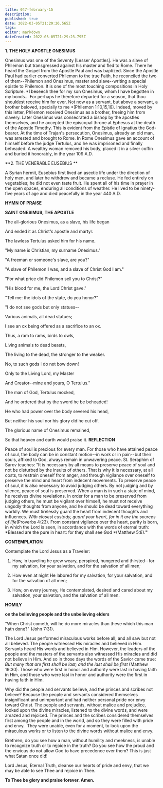 ```yaml
---
title: 047-february-15
description: 
published: true
date: 2022-03-05T21:29:26.565Z
tags: 
editor: markdown
dateCreated: 2022-03-05T21:29:23.795Z
---
```


**1. THE HOLY APOSTLE ONESIMUS**

Onesimus was one of the Seventy [Lesser Apostles]. He was a slave of Philemon but transgressed against his master and fled to Rome. There he heard the Gospel from the Apostle Paul and was baptized. Since the Apostle Paul had earlier converted Philemon to the true Faith, he reconciled the two of them--Philemon and Onesimus, master and slave--writing a special epistle to Philemon. It is one of the most touching compositions in Holy Scripture. *I beseech thee for my son Onesimus, whom I have begotten in my bonds... For perhaps he therefore departed for a season, that thou shouldest receive him for ever. Not now as a servant, but above a servant, a brother beloved, specially to me *(Philemon 1:10,15,16). Indeed, moved by this letter, Philemon received Onesimus as a brother, freeing him from slavery. Later Onesimus was consecrated a bishop by the apostles themselves, and he accepted the episcopal throne at Ephesus at the death of the Apostle Timothy. This is evident from the Epistle of Ignatius the God-bearer. At the time of Trajan's persecution, Onesimus, already an old man, was arrested and brought to Rome. In Rome Onesimus gave an account of himself before the judge Tertulus, and he was imprisoned and finally beheaded. A wealthy woman removed his body, placed it in a silver coffin and buried it honorably, in the year 109 A.D.

**2. THE VENERABLE EUSEBIUS
**

A Syrian hermit, Eusebius first lived an asectic life under the direction of holy men, and later he withdrew and became a recluse. He fed entirely on vegetables; he did not even taste fruit. He spent all of his time in prayer in the open spaces, enduring all conditions of weather. He lived to be ninety-five years of age and died peacefully in the year 440 A.D.



**HYMN OF PRAISE**

**SAINT ONESIMUS, THE APOSTLE**

The all-glorious Onesimus, as a slave, his life began

And ended it as Christ's apostle and martyr.

The lawless Tertulus asked him for his name.

"My name is Christian, my surname Onesimus."

"A freeman or someone's slave, are you?"

"A slave of Philemon I was, and a slave of Christ God I am."

"For what price did Philemon sell you to Christ?"

"His blood for me, the Lord Christ gave."

"Tell me: the idols of the state, do you honor?"

"I do not see gods but only statues--

Various animals, all dead statues;

I see an ox being offered as a sacrifice to an ox.

Thus, a ram to rams, birds to owls,

Living animals to dead beasts,

The living to the dead, the stronger to the weaker.

No, to such gods I do not bow down!

Only to the Living Lord, my Master

And Creator--mine and yours, O Tertulus."

The man of God, Tertulus mocked,

And he ordered that by the sword he be beheaded!

He who had power over the body severed his head,

But neither his soul nor his glory did he cut off.

The glorious name of Onesimus remained,

So that heaven and earth would praise it.
**REFLECTION**

Peace of soul is precious for every man. For those who have attained peace of soul, the body can be in constant motion--in work or in pain--but their souls, affixed to God, always remain in unwavering peace. St. Seraphim of Sarov teaches: "It is necessary by all means to preserve peace of soul and not be disturbed by the insults of others. That is why it is necessary, at all costs, to restrain oneself from anger, and through vigilance over oneself to preserve the mind and heart from indecent movements. To preserve peace of soul, it is also necessary to avoid judging others. By not judging and by silence, peace of soul is preserved. When a man is in such a state of mind, he receives divine revelations. In order for a man to be preserved from judging others, he must be vigilant over himself, he must not receive ungodly thoughts from anyone, and he should be dead toward everything worldly. We must tirelessly guard the heart from indecent thoughts and influences. *With closest custody, guard your heart, for in it are the sources of life*(Proverbs 4:23). From constant vigilance over the heart, purity is born, in which the Lord is seen, in accordance with the words of eternal truth: *Blessed are the pure in heart: for they shall see God *(Matthew 5:8).**"**



**CONTEMPLATION**

Contemplate the Lord Jesus as a Traveler:

1.  How, in traveling he grew weary, perspired, hungered and thirsted--for my salvation, for your salvation, and for the salvation of all men;

1.  How even at night He labored for my salvation, for your salvation, and for the salvation of all men;

1.  How, on every journey, He contemplated, desired and cared about my salvation, your salvation, and the salvation of all men.



**HOMILY**

**on the believing people and the unbelieving elders**

"When Christ cometh, will he do more miracles than these which this man hath done?" (John 7:31).

The Lord Jesus performed miraculous works before all, and all saw but not all believed. The people witnessed His miracles and believed in Him. Servants heard His words and believed in Him. However, the leaders of the people and the masters of the servants also witnessed His miracles and did not believe in Him. And so in those days the words of the Savior came true: *But many that are first shall be last; and the last shall be first* (Matthew 19:30). Those who were first in honor and authority were last in having faith in Him, and those who were last in honor and authority were the first in having faith in Him.

Why did the people and servants believe, and the princes and scribes not believe? Because the people and servants considered themselves insignificant and unimportant and had neither personal pride nor envy toward Christ. The people and servants, without malice and prejudice, looked upon the divine miracles, listened to the divine words, and were amazed and rejoiced. The princes and the scribes considered themselves first among the people and in the world, and so they were filled with pride and envy.  They were unable, even for a moment, to look upon the miraculous works or to listen to the divine words without malice and envy.

Brethren, do you see how a man, without humility and meekness, is unable to recognize truth or to rejoice in the truth? Do you see how the proud and the envious do not allow God to have precedence over them? This is just what Satan once did!

Lord Jesus, Eternal Truth, cleanse our hearts of pride and envy, that we may be able to see Thee and rejoice in Thee.

**To Thee be glory and praise forever. Amen.**
